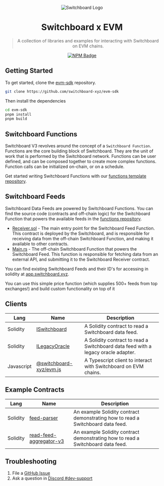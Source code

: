 <div align="center">

![Switchboard Logo](https://github.com/switchboard-xyz/sbv2-core/raw/main/website/static/img/icons/switchboard/avatar.png)

# Switchboard x EVM

> A collection of libraries and examples for interacting with Switchboard on EVM
> chains.

[![NPM Badge](https://img.shields.io/github/package-json/v/switchboard-xyz/sbv2-evm?color=red&filename=javascript%2Fevm.js%2Fpackage.json&label=%40switchboard-xyz%2Fevm.js&logo=npm)](https://www.npmjs.com/package/@switchboard-xyz/evm.js)

</div>

## Getting Started

To get started, clone the
[evm-sdk](https://github.com/switchboard-xyz/evm-sdk) repository.

```bash
git clone https://github.com/switchboard-xyz/evm-sdk
```

Then install the dependencies

```bash
cd evm-sdk
pnpm install
pnpm build
```

## Switchboard Functions

Switchboard V3 revolves around the concept of a `Switchboard Function`. Functions are the core building block of Switchboard. They are the unit of work that is performed by the Switchboard network. Functions can be user defined, and can be composed together to create more complex functions. Function calls can be initialized on-chain, or on a schedule.

Get started writing Switchboard Functions with our [functions template repository](https://github.com/switchboard-xyz/evm-functions-template).

## Switchboard Feeds

Switchboard Data Feeds are powered by Switchboard Functions. You can find the source code (contracts and off-chain logic) for the Switchboard Function that powers the available feeds in the [functions repository](https://github.com/switchboard-xyz/evm-functions-template/rust/01_price_oracle).

- [Receiver.sol](https://github.com/switchboard-xyz/evm-functions-template/rust/01_price_oracle/contracts/src/Receiver/Receiver.sol) - The main entry point for the Switchboard Feed Function. This contract is deployed by the Switchboard, and is responsible for receiving data from the off-chain Switchboard Function, and making it available to other contracts.
- [Main.rs](https://github.com/switchboard-xyz/evm-functions-template/rust/01_price_oracle/switchboard-function/src/main.rs) - The off-chain Switchboard Function that powers the Switchboard Feed. This function is responsible for fetching data from an external API, and submitting it to the Switchboard Receiver contract.

You can find existing Switchboard Feeds and their ID's for accessing in solidity at [app.switchboard.xyz](https://app.switchboard.xyz/).

You can use this simple price function (which supplies 500+ feeds from top exchanges!) and build custom functionality on top of it

<!--
## Addresses

### Arbitrum

The following addresses can be used with the Switchboard deployment on Arbitrum

#### Mainnet

| Account              | Address                                      |
| -------------------- | -------------------------------------------- |
| Program ID           | `0xd54579539E1334E856b983745DA26BEc3efB3C4D` |
| Attestation Service  | `0x316fBe540C719970E6427ccD8590d7E0a2814C5D` |
| Permissionless Queue | `0x127f24013CaADF770F4b514c86344dD4f38d80c2` |

#### Testnet (Goerli)

| Account              | Address                                      |
| -------------------- | -------------------------------------------- |
| Program ID           | `0x2802f459D1515257b73fAaa6dD9512E7cDE04592` |
| Attestation Service  | `0xFC8e90254194B038F2e233129202f096a8507e80` |
| Permissionless Queue | `0x3E1A13b2d6E0665A32d8638eA216A16953E8a9aF` |

### CoreDAO

The following addresses can be used with the Switchboard deployment on Coredao

#### Mainnet

| Account              | Address                                      |
| -------------------- | -------------------------------------------- |
| Program ID           | `0x73d6C66874e570f058834cAA666b2c352F1C792D` |
| Permissioned Queue   | `0x1e373Ac0a299E6CCfE6bd333025E5Ebef9Eca2Dd` |
| Permissionless Queue | `0x628D9A4109FD1B94348b7866923A4b7aae3D61c6` |

#### Testnet

| Account              | Address                                      |
| -------------------- | -------------------------------------------- |
| Program ID           | `0x1bAB46734e02d25D9dF5EE725c0646b39C0c5224` |
| Program Authority    | `0xB76E3A368dA2B6E6E5F5F686046C7cb0a3e1Bd1A` |
| Permissionless Queue | `0x934eb1F9D0f59695050f761DC64e443E5030A569` | -->

## Clients

| **Lang**   | **Name**                                     | **Description**                                                                   |
| ---------- | -------------------------------------------- | --------------------------------------------------------------------------------- |
| Solidity   | [ISwitchboard](solidity/ISwitchboard)        | A Solidity contract to read a Switchboard data feed.                              |
| Solidity   | [ILegacyOracle](solidity/ILegacyOracle)      | A Solidity contract to read a Switchboard data feed with a legacy oracle adapter. |
| Javascript | [@switchboard-xyz/evm.js](javascript/evm.js) | A Typescript client to interact with Switchboard on EVM chains.                   |

## Example Contracts

| **Lang** | **Name**                                                     | **Description**                                                                 |
| -------- | ------------------------------------------------------------ | ------------------------------------------------------------------------------- |
| Solidity | [feed-parser](contracts/read-feed)                           | An example Solidity contract demonstrating how to read a Switchboard data feed. |
| Solidity | [read-feed-aggregator-v3](contracts/read-feed-aggregator-v3) | An example Solidity contract demonstrating how to read a Switchboard data feed. |

## Troubleshooting

1. File a [GitHub Issue](https://github.com/switchboard-xyz/sbv2-evm/issues/new)
2. Ask a question in
   [Discord #dev-support](https://discord.com/channels/841525135311634443/984343400377647144)
